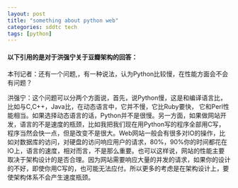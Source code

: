 ```yaml
---
layout: post
title: "something about python web"
categories: sddtc tech
tags: [python]
---
```

#### 以下引用的是对于洪强宁关于豆瓣架构的回答：  

本刊记者：还有一个问题,，有一种说法，认为Python比较慢，在性能方面会不会有问题？

洪强宁：这个问题可以分两个方面说，首先，说Python慢，这是和编译语言比，比如与C,C++，Java比，在动态语言中，它并不慢，它比Ruby要快， 它和Perl性能相当。如果选择动态语言的话，Python并不是很慢。另一方面，如果做网站开发，语言的不是速度的瓶颈，比如我把我们现在用Python写的程序全部用C写，程序当然会快一点，但是改变不是很大。Web网站一般会有很多对IO的操作，比如对数据库的访问，对硬盘的访问响应用户的请求，80%，90%你的时间都花在IO上，语言的速度，相对而言，不是那么重要。也可以这样说，网站的性能主要取决于架构设计的是否合理。因为网站需要响应大量的并发的请求，如果你的设计的不好，即使你用C写的，也可能无法应付。所以更多的考虑是在架构设计上，要使架构体系不会产生速度瓶颈。
